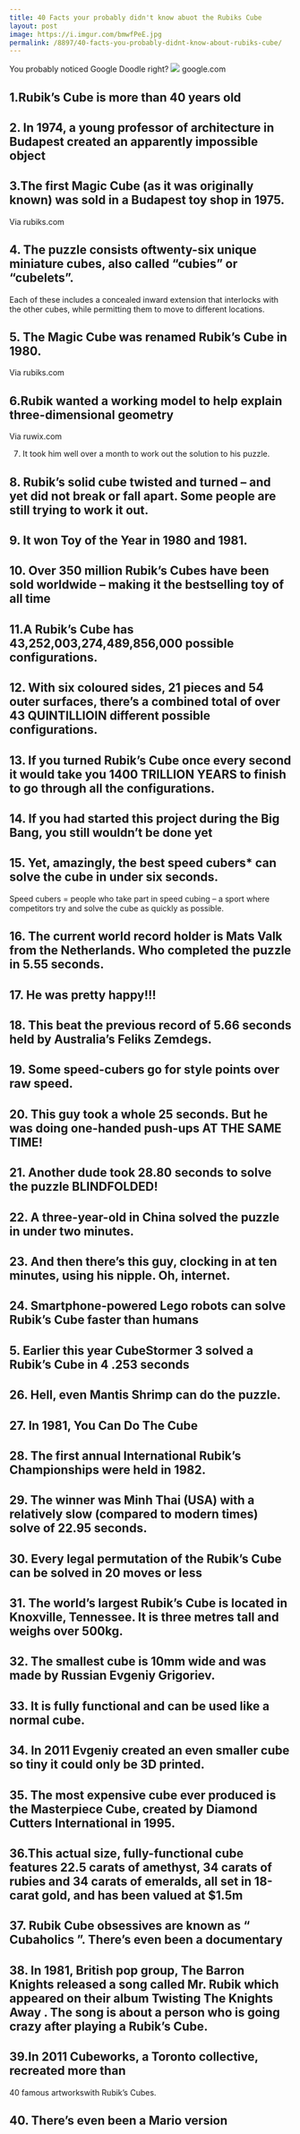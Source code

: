 ```yaml
---
title: 40 Facts your probably didn't know abuot the Rubiks Cube
layout: post
image: https://i.imgur.com/bmwfPeE.jpg
permalink: /8897/40-facts-you-probably-didnt-know-about-rubiks-cube/
---
```


You probably noticed  Google Doodle right?
![](https://i.imgur.com/pYtYJZt.gif)
google.com

## 1.Rubik’s Cube is more than 40 years old

## 2. In 1974, a young professor of architecture in Budapest created an apparently impossible object

## 3.The first Magic Cube (as it was originally known) was sold in a Budapest toy shop in 1975.
Via rubiks.com

## 4. The puzzle consists oftwenty-six unique miniature cubes, also called “cubies” or “cubelets”.
Each of these includes a concealed inward extension that interlocks with the other cubes, while permitting them to move to different locations.

## 5. The Magic Cube was renamed Rubik’s Cube in 1980.
Via rubiks.com

## 6.Rubik wanted a working model to help explain three-dimensional geometry
Via ruwix.com

7. It took him well over a month to work out the solution to his puzzle.

## 8. Rubik’s solid cube twisted and turned – and yet did not break or fall apart. Some people are still trying to work it out.

## 9. It won Toy of the Year in 1980 and 1981.

## 10. Over 350 million Rubik’s Cubes have been sold worldwide – making it the bestselling toy of all time

## 11.A Rubik’s Cube has 43,252,003,274,489,856,000 possible configurations.

## 12. With six coloured sides, 21 pieces and 54 outer surfaces, there’s a combined total of over 43 QUINTILLIOIN different possible configurations.

## 13. If you turned Rubik’s Cube once every second it would take you 1400 TRILLION YEARS to finish to go through all the configurations.

## 14. If you had started this project during the Big Bang, you still wouldn’t be done yet

## 15. Yet, amazingly, the best speed cubers* can solve the cube in under six seconds.

Speed cubers = people who take part in speed cubing – a sport where competitors try and solve the cube as quickly as possible.

## 16. The current world record holder is Mats Valk from the Netherlands. Who completed the puzzle in 5.55 seconds.

## 17. He was pretty happy!!!

## 18. This beat the previous record of 5.66 seconds held by Australia’s Feliks Zemdegs.

## 19. Some speed-cubers go for style points over raw speed.

## 20. This guy took a whole 25 seconds. But he was doing one-handed push-ups AT THE SAME TIME!

## 21. Another dude took 28.80 seconds to solve the puzzle BLINDFOLDED!

## 22. A three-year-old in China solved the puzzle in under two minutes.

## 23. And then there’s this guy, clocking in at ten minutes, using his nipple. Oh, internet.

## 24. Smartphone-powered Lego robots can solve Rubik’s Cube faster than humans

## 5. Earlier this year CubeStormer 3 solved a Rubik’s Cube in 4 .253 seconds

## 26. Hell, even Mantis Shrimp can do the puzzle.

## 27. In 1981, You Can Do The Cube

## 28. The first annual International Rubik’s Championships were held in 1982.

## 29. The winner was Minh Thai (USA) with a relatively slow (compared to modern times) solve of 22.95 seconds.

## 30. Every legal permutation of the Rubik’s Cube can be solved in 20 moves or less

## 31. The world’s largest Rubik’s Cube is located in Knoxville, Tennessee. It is three metres tall and weighs over 500kg.

## 32. The smallest cube is 10mm wide and was made by Russian Evgeniy Grigoriev.

## 33. It is fully functional and can be used like a normal cube.

## 34. In 2011 Evgeniy created an even smaller cube so tiny it could only be 3D printed.

## 35. The most expensive cube ever produced is the Masterpiece Cube, created by Diamond Cutters International in 1995.

## 36.This actual size, fully-functional cube features 22.5 carats of amethyst, 34 carats of rubies and 34 carats of emeralds, all set in 18-carat gold, and has been valued at $1.5m

## 37. Rubik Cube obsessives are known as “ Cubaholics ”. There’s even been a documentary

## 38. In 1981, British pop group, The Barron Knights released a song called Mr. Rubik which appeared on their album Twisting The Knights Away . The song is about a person who is going crazy after playing a Rubik’s Cube.

## 39.In 2011 Cubeworks, a Toronto collective, recreated more than
40 famous artworkswith Rubik’s Cubes.

## 40. There’s even been a Mario version
